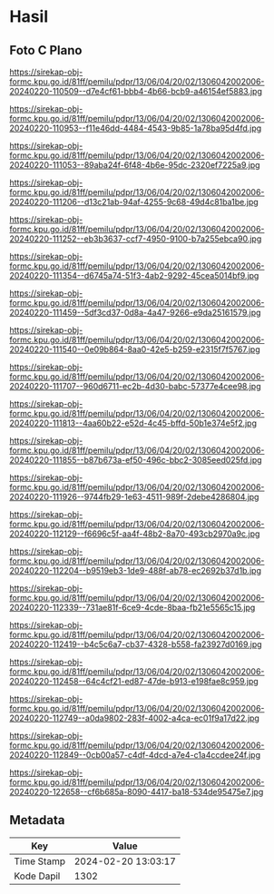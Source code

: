 # Hasil

## Foto C Plano

https://sirekap-obj-formc.kpu.go.id/81ff/pemilu/pdpr/13/06/04/20/02/1306042002006-20240220-110509--d7e4cf61-bbb4-4b66-bcb9-a46154ef5883.jpg

https://sirekap-obj-formc.kpu.go.id/81ff/pemilu/pdpr/13/06/04/20/02/1306042002006-20240220-110953--f11e46dd-4484-4543-9b85-1a78ba95d4fd.jpg

https://sirekap-obj-formc.kpu.go.id/81ff/pemilu/pdpr/13/06/04/20/02/1306042002006-20240220-111053--89aba24f-6f48-4b6e-95dc-2320ef7225a9.jpg

https://sirekap-obj-formc.kpu.go.id/81ff/pemilu/pdpr/13/06/04/20/02/1306042002006-20240220-111206--d13c21ab-94af-4255-9c68-49d4c81ba1be.jpg

https://sirekap-obj-formc.kpu.go.id/81ff/pemilu/pdpr/13/06/04/20/02/1306042002006-20240220-111252--eb3b3637-ccf7-4950-9100-b7a255ebca90.jpg

https://sirekap-obj-formc.kpu.go.id/81ff/pemilu/pdpr/13/06/04/20/02/1306042002006-20240220-111354--d6745a74-51f3-4ab2-9292-45cea5014bf9.jpg

https://sirekap-obj-formc.kpu.go.id/81ff/pemilu/pdpr/13/06/04/20/02/1306042002006-20240220-111459--5df3cd37-0d8a-4a47-9266-e9da25161579.jpg

https://sirekap-obj-formc.kpu.go.id/81ff/pemilu/pdpr/13/06/04/20/02/1306042002006-20240220-111540--0e09b864-8aa0-42e5-b259-e2315f7f5767.jpg

https://sirekap-obj-formc.kpu.go.id/81ff/pemilu/pdpr/13/06/04/20/02/1306042002006-20240220-111707--960d6711-ec2b-4d30-babc-57377e4cee98.jpg

https://sirekap-obj-formc.kpu.go.id/81ff/pemilu/pdpr/13/06/04/20/02/1306042002006-20240220-111813--4aa60b22-e52d-4c45-bffd-50b1e374e5f2.jpg

https://sirekap-obj-formc.kpu.go.id/81ff/pemilu/pdpr/13/06/04/20/02/1306042002006-20240220-111855--b87b673a-ef50-496c-bbc2-3085eed025fd.jpg

https://sirekap-obj-formc.kpu.go.id/81ff/pemilu/pdpr/13/06/04/20/02/1306042002006-20240220-111926--9744fb29-1e63-4511-989f-2debe4286804.jpg

https://sirekap-obj-formc.kpu.go.id/81ff/pemilu/pdpr/13/06/04/20/02/1306042002006-20240220-112129--f6696c5f-aa4f-48b2-8a70-493cb2970a9c.jpg

https://sirekap-obj-formc.kpu.go.id/81ff/pemilu/pdpr/13/06/04/20/02/1306042002006-20240220-112204--b9519eb3-1de9-488f-ab78-ec2692b37d1b.jpg

https://sirekap-obj-formc.kpu.go.id/81ff/pemilu/pdpr/13/06/04/20/02/1306042002006-20240220-112339--731ae81f-6ce9-4cde-8baa-fb21e5565c15.jpg

https://sirekap-obj-formc.kpu.go.id/81ff/pemilu/pdpr/13/06/04/20/02/1306042002006-20240220-112419--b4c5c6a7-cb37-4328-b558-fa23927d0169.jpg

https://sirekap-obj-formc.kpu.go.id/81ff/pemilu/pdpr/13/06/04/20/02/1306042002006-20240220-112458--64c4cf21-ed87-47de-b913-e198fae8c959.jpg

https://sirekap-obj-formc.kpu.go.id/81ff/pemilu/pdpr/13/06/04/20/02/1306042002006-20240220-112749--a0da9802-283f-4002-a4ca-ec01f9a17d22.jpg

https://sirekap-obj-formc.kpu.go.id/81ff/pemilu/pdpr/13/06/04/20/02/1306042002006-20240220-112849--0cb00a57-c4df-4dcd-a7e4-c1a4ccdee24f.jpg

https://sirekap-obj-formc.kpu.go.id/81ff/pemilu/pdpr/13/06/04/20/02/1306042002006-20240220-122658--cf6b685a-8090-4417-ba18-534de95475e7.jpg


## Metadata

| Key        | Value               |
| ---------- | ------------------- |
| Time Stamp | 2024-02-20 13:03:17 |
| Kode Dapil | 1302                |



